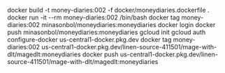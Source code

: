 docker build -t money-diaries:002 -f docker/moneydiaries.dockerfile .
docker run -it --rm money-diaries:002 /bin/bash
docker tag money-diaries:002 minasonbol/moneydiaries:moneydiaries
docker login
docker push minasonbol/moneydiaries:moneydiaries
gcloud init
gcloud auth configure-docker us-central1-docker.pkg.dev
docker tag money-diaries:002 us-central1-docker.pkg.dev/linen-source-411501/mage-with-dlt/magedlt:moneydiaries
docker push us-central1-docker.pkg.dev/linen-source-411501/mage-with-dlt/magedlt:moneydiaries
